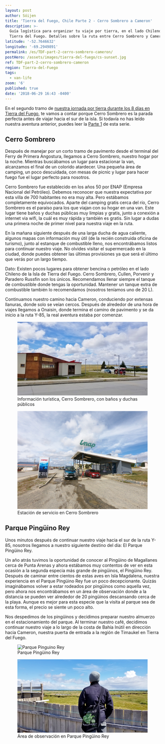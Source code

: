```yaml
---
layout: post
author: Sóijen
title: 'Tierra del Fuego, Chile Parte 2 - Cerro Sombrero a Cameron'
description: >-
  Guía logística para organizar tu viaje por tierra, en el lado Chileno de
  Tierra del Fuego. Detalles sobre la ruta entre Cerro Sombrero y Cameron.
latitude: '-52.7646632'
longitude: '-69.2949891'
permalink: /es/TDF-part-2-cerro-sombrero-cameron/
postHero: /assets/images/tierra-del-fuego/cs-sunset.jpg
ref: TDF-part-2-cerro-sombrero-cameron
region: Tierra-del-Fuego
tags:
  - van-life
zoom: '6'
published: true
date: '2018-06-29 16:43 -0400'
---
```

En el segundo tramo de <a href="/es/tierra-del-fuego-van-overview/"> nuestra jornada por tierra durante los 8 días en Tierra del Fuego</a>, te vamos a contar porque Cerro Sombrero es la parada perfecta antes de viajar hacia el sur de la isla. Si todavía no has leído nuestra aventura anterior, puedes leer la <a href="/es/TDF-part-1-punta-arenas-cerro-sombrero/">Parte 1</a> de esta serie.

<h2>Cerro Sombrero</h2>

Después de manejar por un corto tramo de pavimento desde el terminal del Ferry de Primera Angostura, llegamos a Cerro Sombrero, nuestro hogar por la noche. Mientras buscábamos un lugar para estacionar la van, alcanzamos el final de un colorido atardecer. Una pequeña área de camping, un poco descuidada, con mesas de picnic y lugar para hacer fuego fue el lugar perfecto para nosotros.

Cerro Sombrero fue establecido en los años 50 por ENAP (Empresa Nacional del Petróleo).
Debemos reconocer que nuestra expectativa por esta villa de 700 habitantes no era muy alta. Pero estábamos completamente equivocados. Aparte del camping gratis cerca del río, Cerro Sombrero es el paraíso para los que viajan con su hogar en una van. Este lugar tiene baños y duchas públicas muy limpias y gratis, junto a conexión a internet via wifi, la cuál es muy rápida y también es gratis. Sin lugar a dudas una primera noche de primer nivel para nuestra viaje en la ruta.

En la mañana siguiente después de una larga ducha de agua caliente, algunos mapas con información muy útil (de la recién construida oficina de turismo), junto al estanque de combustible lleno, nos encontrábamos listos para continuar nuestro viaje. No olvides visitar el supermercado en la ciudad, donde puedes obtener las últimas provisiones ya que será el último que verás por un largo tiempo.

<i class="fa fa-info-circle" style="color:#FFB300"></i> Dato: Existen pocos lugares para obtener bencina o petróleo en el lado Chileno de la Isla de Tierra del Fuego. Cerro Sombrero, Cullen, Porvenir y Paradero Russfin son los únicos. Recomendamos llenar siempre el tanque de combustible donde tengas la oportunidad. Mantener un tanque extra de combustible también lo recomendamos (nosotros teníamos uno de 20 L).

Continuamos nuestro camino hacia Cameron, conduciendo por extensas llanuras, donde solo se veían cercos. Después de alrededor de una hora de viajes llegamos a Onaisin, donde termina el camino de pavimento y se da inicio a la ruta Y-85, la real aventura estaba por comenzar.

<figure class="figure">
  <img class="image" src="/assets/images/tierra-del-fuego/cs-tourist-info.jpg"
      alt="Información turística, Cerro Sombrero, con baños y duchas públicos">
     <figcaption class="img-caption">Información turística, Cerro Sombrero, con baños y duchas públicos</figcaption>
</figure>
<figure class="figure">
  <img class="image" src="/assets/images/tierra-del-fuego/cs-enap.jpg"
      alt="Estación de servicio en Cerro Sombrero">
     <figcaption class="img-caption">Estación de servicio en Cerro Sombrero</figcaption>
</figure>

<h2>Parque Pingüino Rey</h2>

Unos minutos después de continuar nuestro viaje hacia el sur de la ruta Y-85, nosotros llegamos a nuestro siguiente destino del día: El Parque Pingüino Rey.

Un año atrás tuvimos la oportunidad de conocer al Pingüino de Magallanes cerca de Punta Arenas y ahora estábamos muy contentos de ver en esta ocasión a la segunda especia más grande de pingüinos, el Pingüino Rey. Después de caminar entre cientos de estas aves en Isla Magdalena, nuestra experiencia en el Parque Pingüino Rey fue un poco decepcionante. Quizás imaginábamos volver a estar rodeados por pingüinos como aquella vez, pero ahora nos encontrábamos en un área de observación donde a la distancia se pueden ver alrededor de 20 pingüinos descansando cerca de la playa. Aunque es mejor para esta especie que la visita al parque sea de esta forma, el precio se siente un poco alto.

Nos despedimos de los pingüinos y decidimos preparar nuestro almuerzo en el estacionamiento del parque. Al terminar nuestro café, decidimos continuar nuestro viaje a lo largo de la costa de Bahía Inútil en dirección hacia Cameron, nuestra puerta de entrada a la región de Timaukel en Tierra del Fuego.

<figure class="figure">
  <img class="image" src="/assets/images/tierra-del-fuego/pinguinos.jpg"
      alt="Parque Pinguino Rey">
     <figcaption class="img-caption">Parque Pingüino Rey</figcaption>
</figure>
<figure class="figure">
  <img class="image" src="/assets/images/tierra-del-fuego/pinguinos-edu.jpg"
      alt="Área de observación en Parque Pinguino Rey">
     <figcaption class="img-caption">Área de observación en Parque Pingüino Rey</figcaption>
</figure>
